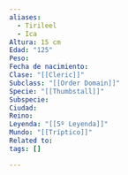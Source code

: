 ```yaml
---
aliases:
  - Tirileel
  - Ica
Altura: 15 cm
Edad: "125"
Peso: 
Fecha de nacimiento: 
Clase: "[[Cleric]]"
Subclass: "[[Order Domain]]"
Specie: "[[Thumbstall]]"
Subspecie: 
Ciudad: 
Reino: 
Leyenda: "[[5º Leyenda]]"
Mundo: "[[Tríptico]]"
Related to: 
tags: []

---
```


